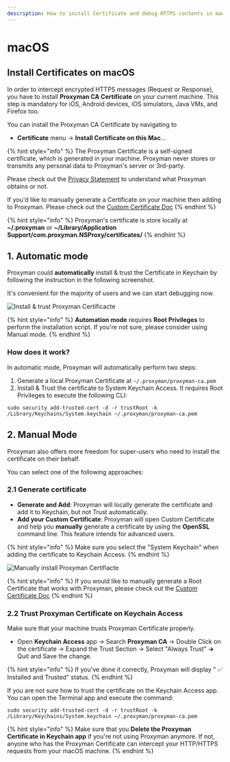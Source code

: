 ```yaml
---
description: How to install Certificate and debug HTTPS contents in macOS device.
---
```


# macOS

## Install Certificates on macOS

In order to intercept encrypted HTTPS messages (Request or Response), you have to install **Proxyman CA Certificate** on your current machine. This step is mandatory for iOS, Android devices, iOS simulators, Java VMs, and Firefox too.

You can install the Proxyman CA Certificate by navigating to

* **Certificate** menu -> **Install Certificate on this Mac**...

{% hint style="info" %}
The Proxyman Certificate is a self-signed certificate, which is generated in your machine. Proxyman never stores or transmits any personal data to Proxyman's server or 3rd-party.

Please check out the [Privacy Statement](https://proxyman.io/privacy) to understand what Proxyman obtains or not.

If you'd like to manually generate a Certificate on your machine then adding to Proxyman. Please check out the [Custom Certificate Doc](../advanced-features/custom-certificates.md#6-how-to-generate-self-signed-certificates-for-custom-root-certificate-that-comply-with-new-apples-security-requirements)
{% endhint %}

{% hint style="info" %}
Proxyman's certificate is store locally at **\~/.proxyman** or **\~/Library/Application Support/com.proxyman.NSProxy/certificates/**
{% endhint %}

## 1. Automatic mode

Proxyman could **automatically** install & trust the Certificate in Keychain by following the instruction in the following screenshot.&#x20;

It's convenient for the majority of users and we can start debugging now.

![Install & trust Proxyman Certificacte](../.gitbook/assets/proxyman\_install\_ca\_certificate.jpg)

{% hint style="info" %}
**Automation mode** requires **Root Privileges** to perform the installation script. If you're not sure, please consider using Manual mode.
{% endhint %}

### How does it work?

In automatic mode, Proxyman will automatically perform two steps:

1. Generate a local Proxyman Certificate at `~/.proxyman/proxyman-ca.pem`
2. Install & Trust the certificate to System Keychain Access. It requires Root Privileges to execute the following CLI:&#x20;

`sudo security add-trusted-cert -d -r trustRoot -k /Library/Keychains/System.keychain ~/.proxyman/proxyman-ca.pem`

## 2. Manual Mode

Proxyman also offers more freedom for super-users who need to install the certificate on their behalf.&#x20;

You can select one of the following approaches:

### 2.1 Generate certificate

* **Generate and Add**: Proxyman will locally generate the certificate and add it to Keychain, but not Trust automatically.
* **Add your Custom Certificate**: Proxyman will open Custom Certificate and help you **manually** generate a certificate by using the **OpenSSL** command line. This feature intends for advanced users.

{% hint style="info" %}
Make sure you select the "System Keychain" when adding the certificate to Keychain Access.
{% endhint %}

![Manually install Proxyman Certifiacte](../.gitbook/assets/proxyman\_install\_manual.jpeg)

{% hint style="info" %}
If you would like to manually generate a Root Certificate that works with Proxyman, please check out the [Custom Certificate Doc](../advanced-features/custom-certificates.md#6-how-to-generate-self-signed-certificates-for-custom-root-certificate-that-comply-with-new-apples-security-requirements)
{% endhint %}

### 2.2 Trust Proxyman Certificate on Keychain Access

Make sure that your machine trusts Proxyman Certificate properly.&#x20;

* Open **Keychain Access** app -> Search **Proxyman CA** -> Double Click on the certificate -> Expand the Trust Section -> Select "Always Trust" **->** Quit and Save the change.

{% hint style="info" %}
If you've done it correctly, Proxyman will display " ✅ Installed and Trusted" status.
{% endhint %}

If you are not sure how to trust the certificate on the Keychain Access app. You can open the Terminal app and execute the command:

`sudo security add-trusted-cert -d -r trustRoot -k /Library/Keychains/System.keychain ~/.proxyman/proxyman-ca.pem`

{% hint style="info" %}
Make sure that you **Delete the Proxyman Certificate in Keychain app** if you're not using Proxyman anymore. If not, anyone who has the Proxyman Certificate can intercept your HTTP/HTTPS requests from your macOS machine.
{% endhint %}
